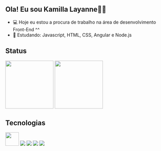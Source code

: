 ## Ola! Eu sou Kamilla Layanne👋😊

- 💻 Hoje eu estou a procura de trabalho na área de desenvolvimento Front-End ^^
- 🌱 Estudando: Javascript, HTML, CSS, Angular e Node.js

## Status
<div>
  <img height="150em" src="https://github-readme-stats.vercel.app/api?username=Kamichansz&theme=shadow_green&show_icons=true"/>
  <img height="150em" src="https://github-readme-stats.vercel.app/api/top-langs/?username=Kamichansz&layout=compact&theme=shadow_green&show_items=true"/>
</div>

## Tecnologias
<div style="display: inline-block;">
  <img style="height: 3em; width: 3em;" src="https://cdn.jsdelivr.net/gh/devicons/devicon@latest/icons/javascript/javascript-original.svg" /> 
  <img src="https://cdn.jsdelivr.net/gh/devicons/devicon@latest/icons/html5/html5-original.svg" />       
  <img src="https://cdn.jsdelivr.net/gh/devicons/devicon@latest/icons/css3/css3-original.svg" />      
  <img src="https://cdn.jsdelivr.net/gh/devicons/devicon@latest/icons/angular/angular-original.svg" />     
  <img src="https://cdn.jsdelivr.net/gh/devicons/devicon@latest/icons/nodejs/nodejs-original.svg" />          
</div>
